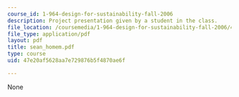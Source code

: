 ```yaml
---
course_id: 1-964-design-for-sustainability-fall-2006
description: Project presentation given by a student in the class.
file_location: /coursemedia/1-964-design-for-sustainability-fall-2006/47e20af5628aa7e729876b5f4870ae6f_sean_homem.pdf
file_type: application/pdf
layout: pdf
title: sean_homem.pdf
type: course
uid: 47e20af5628aa7e729876b5f4870ae6f

---
```

None